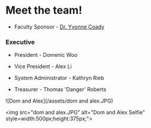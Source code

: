 # Meet the team!

* Faculty Sponsor - [Dr. Yvonne Coady](https://yvonnecoady.com/)

### Executive

* President - Domenic Woo

* Vice President  - Alex Li

* System Administrator - Kathryn Rieb

* Treasurer - Thomas 'Danger' Roberts


![Dom and Alex](/assets/dom and alex.JPG)

<img src="dom and alex.JPG" alt="Dom and Alex Selfie" style=width:500px;height:375px;">
